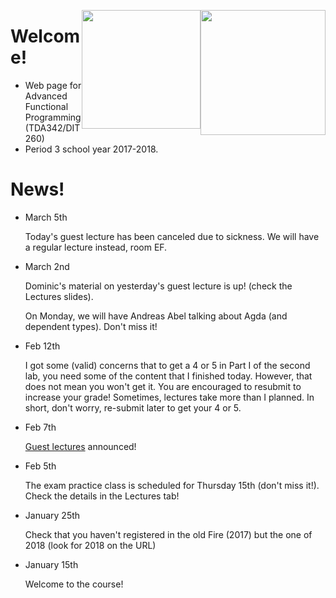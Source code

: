 <!-- Added weird extra section, because otherwise Alejandro's does not appear -->
<!-- ## Empty -->
<!-- --- -->

<img style="float:right"
     class="img"
     src="https://www.chalmers.se/SiteCollectionImages/Logotyper/Chalmers%20logotyp/AvancezChalmers_black_centered.png"
     height="200">
<img style="float:right"
     class="img-circle"
     src="http://upload.wikimedia.org/wikipedia/en/8/82/G%C3%B6teborgs_universitet_seal.svg"
     height="190">


# Welcome!

  * Web page for Advanced Functional Programming (TDA342/DIT260)
  * Period 3 school year 2017-2018.


# News!

* March 5th

  <div class = "alert alert-info"> Today's guest lecture has been canceled due
  to sickness. We will have a regular lecture instead, room EF.
  </div>


* March 2nd

  <div class = "alert alert-info"> Dominic's material on yesterday's guest lecture is
  up! (check the Lectures slides).

  On Monday, we will have Andreas Abel talking about Agda (and dependent types).
  Don't miss it!
  </div>


* Feb 12th

  <div class = "alert alert-info"> I got some (valid) concerns that to get a 4
     or 5 in Part I of the second lab, you need some of the content that I
     finished today. However, that does not mean you won't get it. You are
     encouraged to resubmit to increase your grade! Sometimes, lectures take
     more than I planned. In short, don't worry, re-submit later to get your 4
     or 5.  </div>

* Feb 7th

  <div class = "alert alert-info">
    <a href="./lec.html#special-lectures">Guest lectures</a>
    announced!
  </div>

* Feb 5th

  <div class = "alert alert-info">
     The exam practice class is scheduled for Thursday 15th (don't miss it!).
     Check the details in the Lectures tab!
  </div>

* January 25th

  <div class = "alert alert-info">
     Check that you haven't registered in the old Fire (2017) but
     the one of 2018 (look for 2018 on the URL)
  </div>

* January 15th

  <div class = "alert alert-info">
     Welcome to the course!
  </div>
